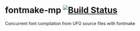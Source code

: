 # fontmake-mp [![Build Status](https://semaphoreci.com/api/v1/sourcefoundry/fontmake-mp/branches/master/badge.svg)](https://semaphoreci.com/sourcefoundry/fontmake-mp)

Concurrent font compilation from UFO source files with fontmake
